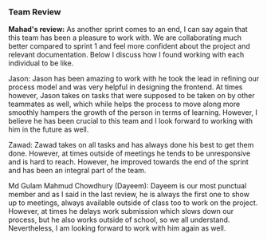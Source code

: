 ### Team Review

**Mahad's review:**
As another sprint comes to an end, I can say again that this team has been a pleasure to work with. We are collaborating
much better compared to sprint 1 and feel more confident about the project and relevant documentation. Below I discuss
how I found working with each individual to be like.

Jason: Jason has been amazing to work with he took the lead in refining our process model and was very helpful in designing the frontend.
At times however, Jason takes on tasks that were supposed to be taken on by other teammates as well, which while helps the process to move
along more smoothly hampers the growth of the person in terms of learning. However, I believe he has been crucial to this team and I look
forward to working with him in the future as well.

Zawad: Zawad takes on all tasks and has always done his best to get them done. However, at times outside of meetings he tends to be unresponsive and is hard to 
reach. However, he improved towards the end of the sprint and has been an integral part of the team.

Md Gulam Mahmud Chowdhury (Dayeem): Dayeem is our most punctual member and as I said in the last review, he is always the 
first one to show up to meetings, always available outside of class too to work on the project. However, at times he delays work
submission which slows down our process, but he also works outside of school, so we all understand. Nevertheless, I am looking forward to work
with him again as well.